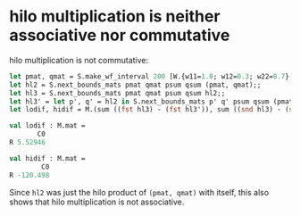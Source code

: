 hilo multiplication is neither associative nor commutative
===


hilo multiplication is not commutative:

```ocaml
let pmat, qmat = S.make_wf_interval 200 [W.{w11=1.0; w12=0.3; w22=0.7}; W.{w11=1.0; w12=0.5; w22=0.2}];;
let hl2 = S.next_bounds_mats pmat qmat psum qsum (pmat, qmat);;
let hl3 = S.next_bounds_mats pmat qmat psum qsum hl2;;
let hl3' = let p', q' = hl2 in S.next_bounds_mats p' q' psum qsum (pmat, qmat);;
let lodif, hidif = M.(sum ((fst hl3) - (fst hl3')), sum ((snd hl3) - (snd hl3')));;

val lodif : M.mat =
       C0
R 5.52946

val hidif : M.mat =
        C0
R -120.498
```

Since `hl2` was just the hilo product of `(pmat, qmat)` with itself,
this also shows that hilo multiplication is not associative.

